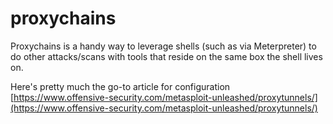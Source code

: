 # proxychains
Proxychains is a handy way to leverage shells (such as via Meterpreter) to do other attacks/scans with tools that reside on the same box the shell lives on. 

Here's pretty much the go-to article for configuration [https://www.offensive-security.com/metasploit-unleashed/proxytunnels/](https://www.offensive-security.com/metasploit-unleashed/proxytunnels/) 